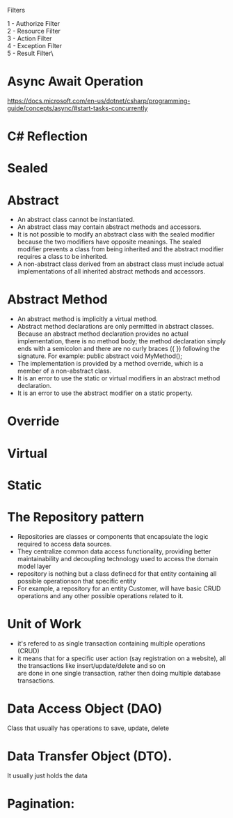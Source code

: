 Filters

1 - Authorize Filter\
2 - Resource Filter\
3 - Action Filter\
4 - Exception Filter \
5 - Result Filter\

# Async Await Operation
https://docs.microsoft.com/en-us/dotnet/csharp/programming-guide/concepts/async/#start-tasks-concurrently

# C# Reflection

# Sealed 
# Abstract
- An abstract class cannot be instantiated.
- An abstract class may contain abstract methods and accessors.
- It is not possible to modify an abstract class with the sealed modifier because the two modifiers have opposite meanings. The sealed modifier prevents a class from
being inherited and the abstract modifier requires a class to be inherited.
- A non-abstract class derived from an abstract class must include actual implementations of all inherited abstract methods and accessors.

# Abstract Method
- An abstract method is implicitly a virtual method.
- Abstract method declarations are only permitted in abstract classes.
Because an abstract method declaration provides no actual implementation, there is no method body; the method declaration simply ends with a semicolon and there are no curly braces ({ }) following the signature. 
For example:
public abstract void MyMethod();  
- The implementation is provided by a method override, which is a member of a non-abstract class.
- It is an error to use the static or virtual modifiers in an abstract method declaration.
- It is an error to use the abstract modifier on a static property.
# Override
# Virtual 
# Static


# The Repository pattern
- Repositories are classes or components that encapsulate the logic required to access data sources.
- They centralize common data access functionality, providing better maintainability and decoupling technology used to access the domain model layer 
- repository is nothing but a class definecd for that entity containing all possible operationson that specific entity
- For example, a repository for an entity Customer, will have basic CRUD operations and any other possible operations related to it.
# Unit of Work
- it's refered to as single transaction containing multiple operations (CRUD)
-  it means that for a specific user action (say registration on a website), all the transactions like insert/update/delete and so on \
are done in one single transaction, rather then doing multiple database transactions. 

# Data Access Object (DAO)
Class that usually has operations to save, update, delete
# Data Transfer Object (DTO).
It usually just holds the data
# Pagination:
